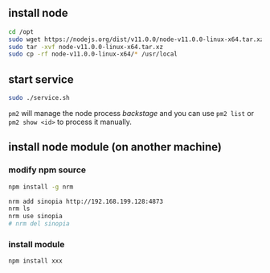 ## install node
```bash
cd /opt
sudo wget https://nodejs.org/dist/v11.0.0/node-v11.0.0-linux-x64.tar.xz
sudo tar -xvf node-v11.0.0-linux-x64.tar.xz
sudo cp -rf node-v11.0.0-linux-x64/* /usr/local
```
## start service 
```bash
sudo ./service.sh
```
`pm2` will manage the node process *backstage* and you can use `pm2 list` or `pm2 show <id>` to process it manually.

## install node module (on another machine)
### modify npm source
```bash
npm install -g nrm

nrm add sinopia http://192.168.199.128:4873
nrm ls
nrm use sinopia
# nrm del sinopia
```
### install module
```bash
npm install xxx
```